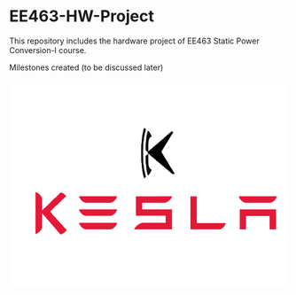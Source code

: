 # EE463-HW-Project
This repository includes the hardware project of EE463 Static Power Conversion-I course.

Milestones created (to be discussed later)

![](./kesla.PNG)

